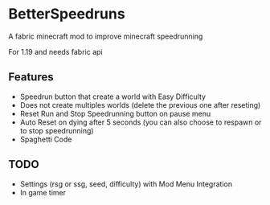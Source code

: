 # BetterSpeedruns
A fabric minecraft mod to improve minecraft speedrunning

For 1.19 and needs fabric api
## Features

- Speedrun button that create a world with Easy Difficulty
- Does not create multiples worlds (delete the previous one after reseting)
- Reset Run and Stop Speedrunning button on pause menu
- Auto Reset on dying after 5 seconds (you can also choose to respawn or to stop speedrunning)
- Spaghetti Code

## TODO
- Settings (rsg or ssg, seed, difficulty) with Mod Menu Integration
- In game timer
